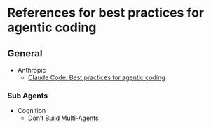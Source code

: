 # References for best practices for agentic coding

## General
- Anthropic
  - [Claude Code: Best practices for agentic coding](https://www.anthropic.com/engineering/claude-code-best-practices)

### Sub Agents
- Cognition
  - [Don’t Build Multi-Agents](https://cognition.ai/blog/dont-build-multi-agents#a-theory-of-building-long-running-agents)
